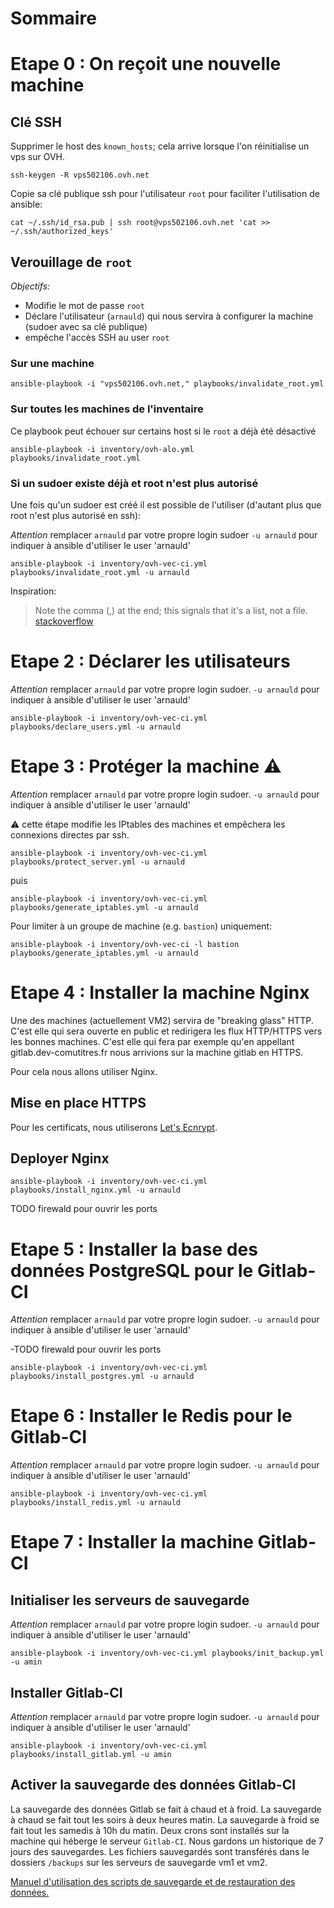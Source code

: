 # Sommaire

# Etape 0 : On reçoit une nouvelle machine

## Clé SSH

Supprimer le host des `known_hosts`; cela arrive lorsque l'on réinitialise un vps sur OVH.

```
ssh-keygen -R vps502106.ovh.net
```

Copie sa clé publique ssh pour l'utilisateur `root` pour faciliter l'utilisation de ansible:

```
cat ~/.ssh/id_rsa.pub | ssh root@vps502106.ovh.net 'cat >> ~/.ssh/authorized_keys'
```

## Verouillage de `root`

*Objectifs:*

* Modifie le mot de passe `root`
* Déclare l'utilisateur (`arnauld`) qui nous servira à configurer la machine (sudoer avec sa clé publique)
* empêche l'accès SSH au user `root`

### Sur une machine

```
ansible-playbook -i "vps502106.ovh.net," playbooks/invalidate_root.yml
```

### Sur toutes les machines de l'inventaire

Ce playbook peut échouer sur certains host si le `root` a déjà été désactivé

```
ansible-playbook -i inventory/ovh-alo.yml playbooks/invalidate_root.yml
```

### Si un sudoer existe déjà et root n'est plus autorisé

Une fois qu'un sudoer est créé il est possible de l'utiliser (d'autant plus que root n'est plus autorisé en ssh):

*Attention* remplacer `arnauld` par votre propre login sudoer
`-u arnauld` pour indiquer à ansible d'utiliser le user 'arnauld'

```
ansible-playbook -i inventory/ovh-vec-ci.yml playbooks/invalidate_root.yml -u arnauld
```

Inspiration:
> Note the comma (,) at the end; this signals that it's a list, not a file.
> [stackoverflow](https://stackoverflow.com/a/18199029)

# Etape 2 : Déclarer les utilisateurs

*Attention* remplacer `arnauld` par votre propre login sudoer.
`-u arnauld` pour indiquer à ansible d'utiliser le user 'arnauld'

```
ansible-playbook -i inventory/ovh-vec-ci.yml playbooks/declare_users.yml -u arnauld
```

# Etape 3 : Protéger la machine :warning:

*Attention* remplacer `arnauld` par votre propre login sudoer.
`-u arnauld` pour indiquer à ansible d'utiliser le user 'arnauld'

:warning: cette étape modifie les IPtables des machines et empêchera les connexions directes par ssh.

```
ansible-playbook -i inventory/ovh-vec-ci.yml playbooks/protect_server.yml -u arnauld
```

puis

```
ansible-playbook -i inventory/ovh-vec-ci.yml playbooks/generate_iptables.yml -u arnauld
```

Pour limiter à un groupe de machine (e.g. `bastion`) uniquement:

```
ansible-playbook -i inventory/ovh-vec-ci -l bastion playbooks/generate_iptables.yml -u arnauld
```

# Etape 4 : Installer la machine Nginx

Une des machines (actuellement VM2) servira de "breaking glass" HTTP. C'est elle qui sera ouverte en public et redirigera les flux HTTP/HTTPS vers les bonnes machines.
C'est elle qui fera par exemple qu'en appellant gitlab.dev-comutitres.fr nous arrivions sur la machine gitlab en HTTPS.

Pour cela nous allons utiliser Nginx.

## Mise en place HTTPS

Pour les certificats, nous utiliserons [Let's Ecnrypt](LETS_ENCYPT.md).

## Deployer Nginx

```
ansible-playbook -i inventory/ovh-vec-ci.yml playbooks/install_nginx.yml -u arnauld
```

TODO firewald pour ouvrir les ports

# Etape 5 : Installer la base des données PostgreSQL pour le Gitlab-CI

*Attention* remplacer `arnauld` par votre propre login sudoer.
`-u arnauld` pour indiquer à ansible d'utiliser le user 'arnauld'

-TODO firewald pour ouvrir les ports
```
ansible-playbook -i inventory/ovh-vec-ci.yml playbooks/install_postgres.yml -u arnauld
```

# Etape 6 : Installer le Redis pour le Gitlab-CI

*Attention* remplacer `arnauld` par votre propre login sudoer.
`-u arnauld` pour indiquer à ansible d'utiliser le user 'arnauld'

```
ansible-playbook -i inventory/ovh-vec-ci.yml playbooks/install_redis.yml -u arnauld
```

# Etape 7 : Installer la machine Gitlab-CI

## Initialiser les serveurs de sauvegarde

*Attention* remplacer `arnauld` par votre propre login sudoer.
`-u arnauld` pour indiquer à ansible d'utiliser le user 'arnauld'

```
ansible-playbook -i inventory/ovh-vec-ci.yml playbooks/init_backup.yml -u amin
```

## Installer Gitlab-CI

*Attention* remplacer `arnauld` par votre propre login sudoer.
`-u arnauld` pour indiquer à ansible d'utiliser le user 'arnauld'

```
ansible-playbook -i inventory/ovh-vec-ci.yml playbooks/install_gitlab.yml -u amin
```

## Activer la sauvegarde des données Gitlab-CI

La sauvegarde des données Gitlab se fait à chaud et à froid.
La sauvegarde à chaud se fait tout les soirs à deux heures matin.
La sauvegarde à froid se fait tout les samedis à 10h du matin.
Deux crons sont installés sur la machine qui héberge le serveur `Gitlab-CI`.
Nous gardons un historique de 7 jours des sauvegardes.
Les fichiers sauvegardés sont transférés dans le dossiers `/backups` sur les serveurs de sauvegarde vm1 et vm2.

[Manuel d'utilisation des scripts de sauvegarde et de restauration des données.](playbooks/roles/gitlab_provision/files/backup/README.md)